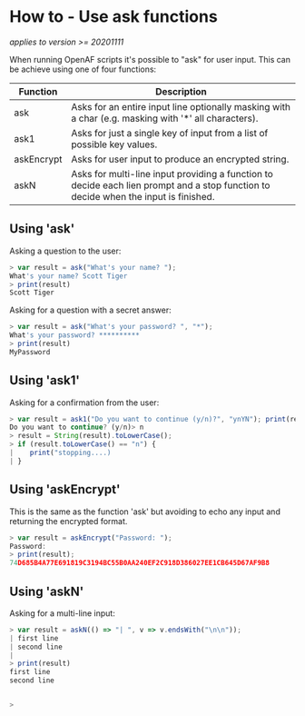 # How to - Use ask functions

_applies to version >= 20201111_

When running OpenAF scripts it's possible to "ask" for user input. This can be achieve using one of four functions:

| Function | Description |
|----------|-------------|
| ask | Asks for an entire input line optionally masking with a char (e.g. masking with '*' all characters). |
| ask1 | Asks for just a single key of input from a list of possible key values. | 
| askEncrypt | Asks for user input to produce an encrypted string. |
| askN | Asks for multi-line input providing a function to decide each lien prompt and a stop function to decide when the input is finished. |  

## Using 'ask'

Asking a question to the user:

````javascript
> var result = ask("What's your name? ");
What's your name? Scott Tiger
> print(result)
Scott Tiger
````

Asking for a question with a secret answer:

````javascript
> var result = ask("What's your password? ", "*");
What's your password? **********
> print(result)
MyPassword
````

## Using 'ask1'

Asking for a confirmation from the user:

````javascript
> var result = ask1("Do you want to continue (y/n)?", "ynYN"); print(result);
Do you want to continue? (y/n)> n
> result = String(result).toLowerCase();
> if (result.toLowerCase() == "n") { 
|    print("stopping....)    
| }
````

## Using 'askEncrypt'

This is the same as the function 'ask' but avoiding to echo any input and returning the encrypted format.

````javascript
> var result = askEncrypt("Password: ");
Password:
> print(result);
74D685B4A77E691819C3194BC55B0AA240EF2C918D386027EE1CB645D67AF9B8
````

## Using 'askN'

Asking for a multi-line input:

````javascript
> var result = askN(() => "| ", v => v.endsWith("\n\n"));
| first line
| second line
|
> print(result)
first line
second line


>
````